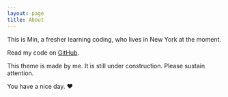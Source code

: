 ```yaml
---
layout: page
title: About
---
```


This is  Min, a fresher learning coding, who lives in New York at the moment.

Read my code on [GitHub](https://github.com/Min-Guo).

This theme is made by me. It is still under construction. Please sustain attention.

 You have a nice day. ♥
